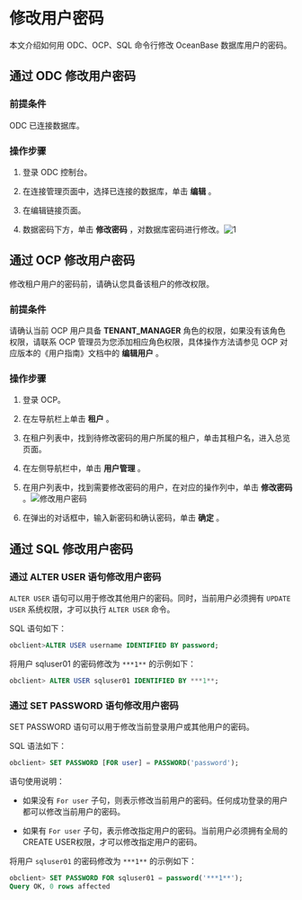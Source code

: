 修改用户密码 
===========================

本文介绍如何用 ODC、OCP、SQL 命令行修改 OceanBase 数据库用户的密码。

通过 ODC 修改用户密码 
----------------------------------

### 前提条件 

ODC 已连接数据库。

### 操作步骤 

1. 登录 ODC 控制台。

   

2. 在连接管理页面中，选择已连接的数据库，单击 **编辑** 。

   

3. 在编辑链接页面。

   

4. 数据密码下方，单击 **修改密码** ，对数据库密码进行修改。![1](https://help-static-aliyun-doc.aliyuncs.com/assets/img/zh-CN/7431469461/p403450.png)

   




通过 OCP 修改用户密码 
----------------------------------

修改租户用户的密码前，请确认您具备该租户的修改权限。

### 前提条件 

请确认当前 OCP 用户具备 **TENANT_MANAGER** 角色的权限，如果没有该角色权限，请联系 OCP 管理员为您添加相应角色权限，具体操作方法请参见 OCP 对应版本的《用户指南》文档中的 **编辑用户** 。

### 操作步骤 

1. 登录 OCP。

   

2. 在左导航栏上单击 **租户** 。

   

3. 在租户列表中，找到待修改密码的用户所属的租户，单击其租户名，进入总览页面。

   

4. 在左侧导航栏中，单击 **用户管理** 。

   

5. 在用户列表中，找到需要修改密码的用户，在对应的操作列中，单击 **修改密码** 。![修改用户密码](https://help-static-aliyun-doc.aliyuncs.com/assets/img/zh-CN/9218123261/p281037.png)

   

6. 在弹出的对话框中，输入新密码和确认密码，单击 **确定** 。

   




通过 SQL 修改用户密码 
----------------------------------

### 通过 ALTER USER 语句修改用户密码 

`ALTER USER` 语句可以用于修改其他用户的密码。同时，当前用户必须拥有 `UPDATE USER` 系统权限，才可以执行 `ALTER USER` 命令。

SQL 语句如下：

```sql
obclient>ALTER USER username IDENTIFIED BY password;
```



将用户 sqluser01 的密码修改为 `***1**` 的示例如下：

```sql
obclient> ALTER USER sqluser01 IDENTIFIED BY ***1**;
```



### 通过 SET PASSWORD 语句修改用户密码 

SET PASSWORD 语句可以用于修改当前登录用户或其他用户的密码。

SQL 语法如下：

```sql
obclient> SET PASSWORD [FOR user] = PASSWORD('password');
```



语句使用说明：

* 如果没有 `For user` 子句，则表示修改当前用户的密码。任何成功登录的用户都可以修改当前用户的密码。

  

* 如果有 `For user` 子句，表示修改指定用户的密码。当前用户必须拥有全局的CREATE USER权限，才可以修改指定用户的密码。

  




将用户 `sqluser01` 的密码修改为 `***1**` 的示例如下：

```sql
obclient> SET PASSWORD FOR sqluser01 = password('***1**'); 
Query OK, 0 rows affected
```




